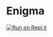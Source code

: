 # Enigma
[![Run on Repl.it](https://repl.it/badge/github/Tepirek/Enigma)](https://repl.it/github/Tepirek/Enigma)
